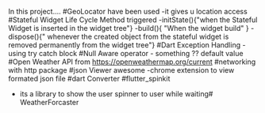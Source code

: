 In this project....
#GeoLocator have been used
    -it gives u location access 
#Stateful Widget Life Cycle Method  triggered
    -initState(){"when the Stateful Widget is inserted in the widget tree"}
    -build(){ "When the widget build" }
    -dispose(){" whenever the created object from the stateful widget is removed permanently from the widget tree"}
#Dart Exception Handling 
    -using try catch block
#Null Aware operator
    - something ?? default value
#Open Weather API from https://openweathermap.org/current
#networking with http package
#json Viewer awesome 
    -chrome extension to view formated json file
#dart Converter
#flutter_spinkit
   - its a library to show the user spinner to user while waiting#   W e a t h e r F o r c a s t e r  
 